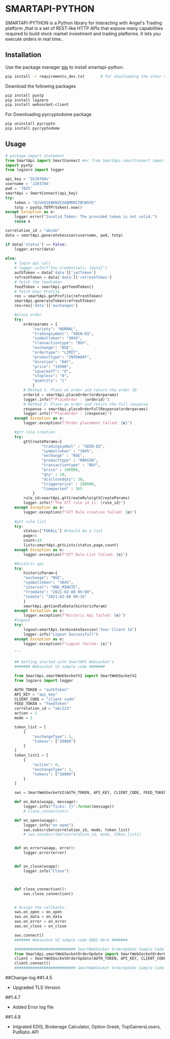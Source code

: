 # SMARTAPI-PYTHON

SMARTAPI-PYTHON is a Python library for interacting with Angel's Trading platform  ,that is a set of REST-like HTTP APIs that expose many capabilities required to build stock market investment and trading platforms. It lets you execute orders in real time..


## Installation

Use the package manager [pip](https://pip.pypa.io/en/stable/) to install smartapi-python.

```bash
pip install -r requirements_dev.txt       # for downloading the other required packages
```

Download the following packages
```bash
pip install pyotp
pip install logzero
pip install websocket-client    
```
For Downloading pycryptodome package
```bash
pip uninstall pycrypto
pip install pycryptodome    
```

## Usage

```python
# package import statement
from SmartApi import SmartConnect #or from SmartApi.smartConnect import SmartConnect
import pyotp
from logzero import logger

api_key = 'IbJDfO0s'
username = 'J203784'
pwd = '7825'
smartApi = SmartConnect(api_key)
try:
    token = "QJVXQIEBKNZX3AQMDNITBCWSFE"
    totp = pyotp.TOTP(token).now()
except Exception as e:
    logger.error("Invalid Token: The provided token is not valid.")
    raise e

correlation_id = "abcde"
data = smartApi.generateSession(username, pwd, totp)

if data['status'] == False:
    logger.error(data)
    
else:
    # login api call
    # logger.info(f"You Credentials: {data}")
    authToken = data['data']['jwtToken']
    refreshToken = data['data']['refreshToken']
    # fetch the feedtoken
    feedToken = smartApi.getfeedToken()
    # fetch User Profile
    res = smartApi.getProfile(refreshToken)
    smartApi.generateToken(refreshToken)
    res=res['data']['exchanges']

    #place order
    try:
        orderparams = {
            "variety": "NORMAL",
            "tradingsymbol": "SBIN-EQ",
            "symboltoken": "3045",
            "transactiontype": "BUY",
            "exchange": "NSE",
            "ordertype": "LIMIT",
            "producttype": "INTRADAY",
            "duration": "DAY",
            "price": "19500",
            "squareoff": "0",
            "stoploss": "0",
            "quantity": "1"
            }
        # Method 1: Place an order and return the order ID
        orderid = smartApi.placeOrder(orderparams)
        logger.info(f"PlaceOrder : {orderid}")
        # Method 2: Place an order and return the full response
        response = smartApi.placeOrderFullResponse(orderparams)
        logger.info(f"PlaceOrder : {response}")
    except Exception as e:
        logger.exception(f"Order placement failed: {e}")

    #gtt rule creation
    try:
        gttCreateParams={
                "tradingsymbol" : "SBIN-EQ",
                "symboltoken" : "3045",
                "exchange" : "NSE", 
                "producttype" : "MARGIN",
                "transactiontype" : "BUY",
                "price" : 100000,
                "qty" : 10,
                "disclosedqty": 10,
                "triggerprice" : 200000,
                "timeperiod" : 365
            }
        rule_id=smartApi.gttCreateRule(gttCreateParams)
        logger.info(f"The GTT rule id is: {rule_id}")
    except Exception as e:
        logger.exception(f"GTT Rule creation failed: {e}")
        
    #gtt rule list
    try:
        status=["FORALL"] #should be a list
        page=1
        count=10
        lists=smartApi.gttLists(status,page,count)
    except Exception as e:
        logger.exception(f"GTT Rule List failed: {e}")

    #Historic api
    try:
        historicParam={
        "exchange": "NSE",
        "symboltoken": "3045",
        "interval": "ONE_MINUTE",
        "fromdate": "2021-02-08 09:00", 
        "todate": "2021-02-08 09:16"
        }
        smartApi.getCandleData(historicParam)
    except Exception as e:
        logger.exception(f"Historic Api failed: {e}")
    #logout
    try:
        logout=smartApi.terminateSession('Your Client Id')
        logger.info("Logout Successfull")
    except Exception as e:
        logger.exception(f"Logout failed: {e}")

    ```

    ## Getting started with SmartAPI Websocket's
    ####### Websocket V2 sample code #######

    from SmartApi.smartWebSocketV2 import SmartWebSocketV2
    from logzero import logger

    AUTH_TOKEN = "authToken"
    API_KEY = "api_key"
    CLIENT_CODE = "client code"
    FEED_TOKEN = "feedToken"
    correlation_id = "abc123"
    action = 1
    mode = 1

    token_list = [
        {
            "exchangeType": 1,
            "tokens": ["26009"]
        }
    ]
    token_list1 = [
        {
            "action": 0,
            "exchangeType": 1,
            "tokens": ["26009"]
        }
    ]

    sws = SmartWebSocketV2(AUTH_TOKEN, API_KEY, CLIENT_CODE, FEED_TOKEN)

    def on_data(wsapp, message):
        logger.info("Ticks: {}".format(message))
        # close_connection()

    def on_open(wsapp):
        logger.info("on open")
        sws.subscribe(correlation_id, mode, token_list)
        # sws.unsubscribe(correlation_id, mode, token_list1)


    def on_error(wsapp, error):
        logger.error(error)


    def on_close(wsapp):
        logger.info("Close")



    def close_connection():
        sws.close_connection()


    # Assign the callbacks.
    sws.on_open = on_open
    sws.on_data = on_data
    sws.on_error = on_error
    sws.on_close = on_close

    sws.connect()
    ####### Websocket V2 sample code ENDS Here #######

    ########################### SmartWebSocket OrderUpdate Sample Code Start Here ###########################
    from SmartApi.smartWebSocketOrderUpdate import SmartWebSocketOrderUpdate
    client = SmartWebSocketOrderUpdate(AUTH_TOKEN, API_KEY, CLIENT_CODE, FEED_TOKEN)
    client.connect()
    ########################### SmartWebSocket OrderUpdate Sample Code End Here ###########################
```
##Change-log
##1.4.5
- Upgraded TLS Version

##1.4.7
- Added Error log file

##1.4.8
- Intgrated EDIS, Brokerage Calculator, Option Greek, TopGainersLosers, PutRatio API

